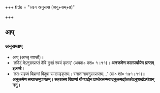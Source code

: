 +++
title = "०७१ अनुसम्प्र (अनु+सम्+प्र)"

+++

## आप्
### अनुसम्प्राप्
- आप् (आप्लृ व्याप्तौ)।
- 'तदिदं मेऽनुसम्प्राप्तं देवि दुःखं स्वयं कृतम्' (अवदा० दश० १।११)। **अनक्रमेण कालपर्यायेण प्राप्तम् इत्यर्थः।**
- 'ततः सहस्रं विप्राणां विदुषां समलङ्कृतम्। स्नातानामनुसम्प्राप्तम्…' (भा० शां० १७१।११)॥ **अनुक्रमेण सम्प्राप्तमुपागतम्। सहस्रस्य विप्राणां यौगपद्येन प्राप्तेरसम्भवादनुक्रमद्योतकोऽनुशब्दोऽर्थवान् ननु।**
